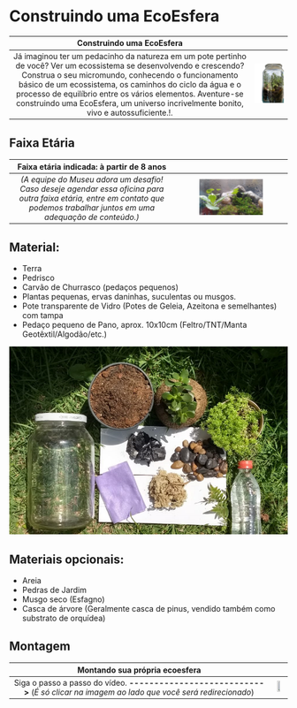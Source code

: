 # Construindo uma EcoEsfera

|Construindo uma EcoEsfera||  
|:-------------:|:-------------:|
| Já imaginou ter um pedacinho da natureza em um pote pertinho de você? Ver um ecossistema se desenvolvendo e crescendo? Construa o seu micromundo, conhecendo o funcionamento básico de um ecossistema, os caminhos do ciclo da água e o processo de equilíbrio entre os vários elementos. Aventure-se construindo uma EcoEsfera, um universo incrivelmente bonito, vivo e autossuficiente.!.| ![eco](1ce0a069-96ec-43fd-a100-8d1129db85f7-removebg-preview.png)| 

## Faixa Etária

|Faixa etária indicada: à partir de 8 anos ||
|:-------------:|:-------------:|
|*(A equipe do Museu adora um desafio! Caso deseje agendar essa oficina para outra faixa etária, entre em contato que podemos trabalhar juntos em uma adequação de conteúdo.)*|<img src="ecoesfera_b.jpeg" width="60%" height="60%"> |

## Material:
* Terra
* Pedrisco
* Carvão de Churrasco (pedaços pequenos)
* Plantas pequenas, ervas daninhas, suculentas ou musgos.
* Pote transparente de Vidro (Potes de Geleia, Azeitona e semelhantes) com tampa
* Pedaço pequeno de Pano, aprox. 10x10cm (Feltro/TNT/Manta Geotêxtil/Algodão/etc.)

![materiais](materialecoesfera.png)

## Materiais opcionais:
* Areia
* Pedras de Jardim
* Musgo seco (Esfagno)
* Casca de árvore (Geralmente casca de pinus, vendido também como substrato de orquídea)

## Montagem
|Montando sua própria ecoesfera ||
|:-------------:|:-------------:|
| Siga o passo a passo do vídeo.   **--------------------------->**   (_É só clicar na imagem ao lado que você será redirecionado_)|[<img src="1_ecoesfera.jpg" width="50%" height="50%">](https://youtu.be/p_QyTikuZa8)|
